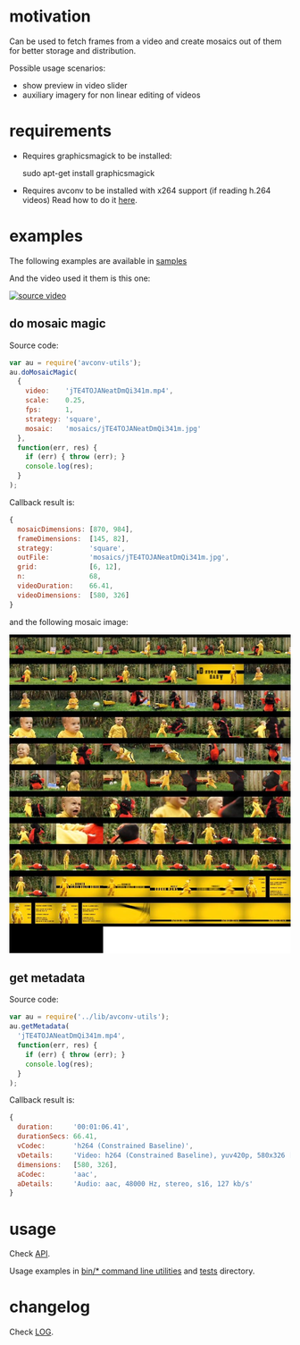 # motivation

Can be used to fetch frames from a video and create
mosaics out of them for better storage and distribution.

Possible usage scenarios:

* show preview in video slider
* auxiliary imagery for non linear editing of videos



# requirements

* Requires graphicsmagick to be installed:

    sudo apt-get install graphicsmagick

* Requires avconv to be installed with x264 support (if reading h.264 videos)
Read how to do it [here](INSTALL.md).



# examples

The following examples are available in [samples](samples)

And the video used it them is this one:

[ ![source video](http://cache03.stormap.sapo.pt/vidstore11/thumbnais/1c/f5/1e/7918426_dwspW.jpg) ](http://videos.sapo.pt/jTE4TOJANeatDmQi341m)


## do mosaic magic

Source code:

```javascript
var au = require('avconv-utils');
au.doMosaicMagic(
  {
    video:    'jTE4TOJANeatDmQi341m.mp4',
    scale:    0.25,
    fps:      1,
    strategy: 'square',
    mosaic:   'mosaics/jTE4TOJANeatDmQi341m.jpg'
  },
  function(err, res) {
    if (err) { throw (err); }
    console.log(res);
  }
);
```

Callback result is:

```javascript
{
  mosaicDimensions: [870, 984],
  frameDimensions:  [145, 82],
  strategy:         'square',
  outFile:          'mosaics/jTE4TOJANeatDmQi341m.jpg',
  grid:             [6, 12],
  n:                68,
  videoDuration:    66.41,
  videoDimensions:  [580, 326]
}
```

and the following mosaic image:

![resulting mosaic](samples/mosaics/jTE4TOJANeatDmQi341m.jpg)

## get metadata

Source code:

```javascript
var au = require('../lib/avconv-utils');
au.getMetadata(
  'jTE4TOJANeatDmQi341m.mp4',
  function(err, res) {
    if (err) { throw (err); }
    console.log(res);
  }
);
```


Callback result is:

```javascript
{
  duration:     '00:01:06.41',
  durationSecs: 66.41,
  vCodec:       'h264 (Constrained Baseline)',
  vDetails:     'Video: h264 (Constrained Baseline), yuv420p, 580x326 [PAR 1:1 DAR 290:163], 694 kb/s, 24 fps, 24 tbr, 24 tbn, 48 tbc',
  dimensions:   [580, 326],
  aCodec:       'aac',
  aDetails:     'Audio: aac, 48000 Hz, stereo, s16, 127 kb/s'
}
```


# usage

Check [API](API.md).

Usage examples in [bin/\* command line utilities](bin) and [tests](tests) directory.



# changelog

Check [LOG](LOG.md).
